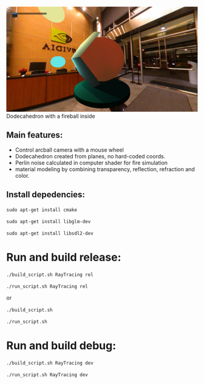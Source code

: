![Ray tracing shot](Screenshots/screen_shoot.png)
  Dodecahedron with a fireball inside 
## Main features:

- Control arcball camera with a mouse wheel
- Dodecahedron created from planes, no hard-coded coords.
- Perlin noise calculated in computer shader for fire simulation
- material modeling by combining transparency, reflection, refraction and color.

## Install depedencies:

`sudo apt-get install cmake`

`sudo apt-get install libglm-dev`

`sudo apt-get install libsdl2-dev`


# Run and build release:


`./build_script.sh RayTracing rel`

`./run_script.sh RayTracing rel`

or

`./build_script.sh`

`./run_script.sh`

# Run and build debug:

`./build_script.sh RayTracing dev`

`./run_script.sh RayTracing dev`

